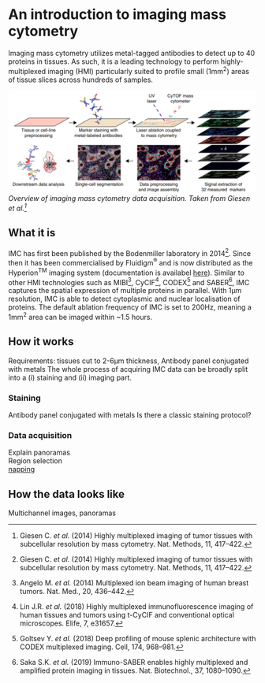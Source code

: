 # An introduction to imaging mass cytometry

Imaging mass cytometry utilizes metal-tagged antibodies to detect up to 40 proteins in tissues.
As such, it is a leading technology to perform highly-multiplexed imaging (HMI) particularly suited to profile small (1mm<sup>2</sup>) areas of tissue slices across hundreds of samples.

![IMC_workflow](img/IMC_workflow.png)
*Overview of imaging mass cytometry data acquisition. Taken from Giesen et al.[^fn1]*

## What it is

IMC has first been published by the Bodenmiller laboratory in 2014[^fn1].
Since then it has been commercialised by Fluidigm<sup>&reg;</sup> and is now distributed as the Hyperion<sup>TM</sup> imaging system (documentation is availabel [here](https://www.fluidigm.com/binaries/content/documents/fluidigm/resources/hyperion-imaging-system-ug-400311-a2/hyperion-imaging-system-ug-400311-a2/fluidigm%3Afile)).
Similar to other HMI technologies such as MIBI[^fn2], CyCIF[^fn3], CODEX[^fn4] and SABER[^fn5], IMC captures the spatial expression of multiple proteins in parallel.
With 1&mu;m resolution, IMC is able to detect cytoplasmic and nuclear localisation of proteins. 
The default ablation frequency of IMC is set to 200Hz, meaning a 1mm<sup>2</sup> area can be imaged within ~1.5 hours.

## How it works

Requirements: tissues cut to 2-6&mu;m thickness, Antibody panel conjugated with metals
The whole process of acquiring IMC data can be broadly split into a (i) staining and (ii) imaging part.

### Staining

Antibody panel conjugated with metals
Is there a classic staining protocol?

### Data acquisition

Explain panoramas  
Region selection  
[napping](https://github.com/BodenmillerGroup/napping)

## How the data looks like

Multichannel images, panoramas

[^fn1]: Giesen C. _et al._ (2014) Highly multiplexed imaging of tumor tissues with subcellular resolution by mass cytometry. Nat. Methods, 11, 417–422.  
[^fn2]: Angelo M. _et al._ (2014) Multiplexed ion beam imaging of human breast tumors. Nat. Med., 20, 436–442.  
[^fn3]: Lin J.R. _et al._ (2018) Highly multiplexed immunofluorescence imaging of human tissues and tumors using t-CyCIF and conventional optical microscopes. Elife, 7, e31657.  
[^fn4]: Goltsev Y. _et al._ (2018) Deep profiling of mouse splenic architecture with CODEX multiplexed imaging. Cell, 174, 968–981.  
[^fn5]: Saka S.K. _et al._ (2019) Immuno-SABER enables highly multiplexed and amplified protein imaging in tissues. Nat. Biotechnol., 37, 1080–1090.  

